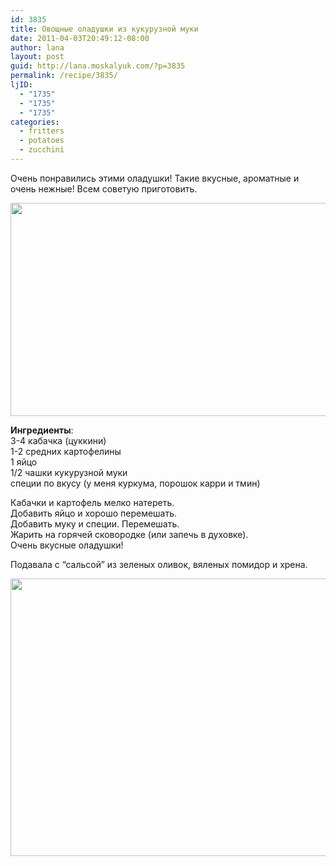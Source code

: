 ```yaml
---
id: 3835
title: Овощные оладушки из кукурузной муки
date: 2011-04-03T20:49:12-08:00
author: lana
layout: post
guid: http://lana.moskalyuk.com/?p=3835
permalink: /recipe/3835/
ljID:
  - "1735"
  - "1735"
  - "1735"
categories:
  - fritters
  - potatoes
  - zucchini
---
```

Очень понравились этими оладушки! Такие вкусные, ароматные и очень нежные! Всем советую приготовить.

<img loading="lazy" class="alignnone" title="veggie fritters" src="http://farm6.static.flickr.com/5092/5580444531_9bd6a96717_z.jpg" alt="" width="640" height="341" /> 

**Ингредиенты**:  
3-4 кабачка (цуккини)  
1-2 средних картофелины  
1 яйцо  
1/2 чашки кукурузной муки  
специи по вкусу (у меня куркума, порошок карри и тмин)

Кабачки и картофель мелко натереть.  
Добавить яйцо и хорошо перемешать.  
Добавить муку и специи. Перемешать.  
Жарить на горячей сковородке (или запечь в духовке).  
Очень вкусные оладушки!

Подавала с &#8220;сальсой&#8221; из зеленых оливок, вяленых помидор и хрена.

<img loading="lazy" class="alignnone" title="fritters" src="http://farm6.static.flickr.com/5306/5581035784_46ed3a9386_z.jpg" alt="" width="640" height="444" /> 

&nbsp;